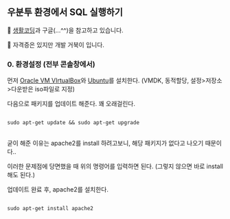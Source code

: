 ## 우분투 환경에서 SQL 실행하기

🐢 [생활코딩](https://opentutorials.org/course/195/1465)과 구글(...^^)을 참고하고 있습니다.

🐢 자격증은 있지만 개발 거북이 입니다.

### 0. 환경설정 (전부 콘솔창에서)

먼저 [Oracle VM VIrtualBox](https://www.virtualbox.org/wiki/Downloads)와 [Ubuntu](https://ubuntu.com/download/desktop)를 설치한다. (VMDK, 동적할당, 설정>저장소>다운받은 iso파일로 지정)

다음으로 패키지를 업데이트 해준다. 꽤 오래걸린다.
<pre>
<code>
sudo apt-get update && sudo apt-get upgrade
</code>
</pre>

굳이 해준 이유는 apache2를 install 하려고보니, 해당 패키지가 없다고 나오기 때문이다.. 

이러한 문제점에 당면했을 때 위의 명령어를 입력하면 된다. (그렇지 않으면 바로 install 해도 된다.) 

업데이트 완료 후, apache2를 설치한다.
<pre>
<code>
sudo apt-get install apache2
</code>
</pre>







